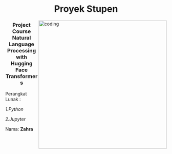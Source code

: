 <h1 align="center">Proyek Stupen</h1>
<img align="right" alt="coding" width="400" src="https://st.depositphotos.com/57404040/53766/i/380/depositphotos_537668134-stock-photo-natural-language-processing-nlp-speech.jpg"> 
<h3 align="center"> Project Course Natural Language Processing with Hugging Face Transformers</h3>

Perangkat Lunak :

  *1.Python*

 *2.Jupyter*




Nama: **Zahra**

<p align="left">
</p>



